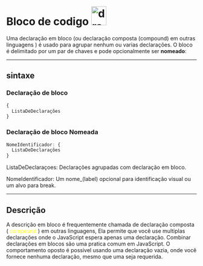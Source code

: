 # Bloco de codigo  <img src="https://upload.wikimedia.org/wikipedia/commons/thumb/d/d4/Javascript-shield.svg/397px-Javascript-shield.svg.png" alt="drawing" width="40" height="50"/> </font>

Uma declaração em bloco (ou declaração composta (compound) em outras linguagens ) é usado para agrupar nenhum ou varias declarações. O bloco é delimitado por um par de chaves e pode opcionalmente ser **nomeado**:
___
## sintaxe

### Declaração de bloco

~~~Javascript
{
  ListaDeDeclarações
}
~~~

### Declaração de bloco Nomeada

~~~Javascript
NomeIdentificador: {
  ListaDeDeclarações
}
~~~

ListaDeDeclaraçoes:
Declarações agrupadas com declaração em bloco.

NomeIdentificador:
Um nome_(label) opcional para identificação visual ou um alvo para break.

___________________________________________________________________________

## Descrição 

A descrição em bloco é frequentemente chamada de declaração composta ( <font color="yellow">compound</font> ) em outras linguagens, Ela permite que você use multiplas declarações onde o JavaScript espera apenas uma declaração. Combinar declarações em blocos  são uma pratica comum em JavaScript. O comportamento oposto é possivel usando uma declaração vazia, onde você fornece nenhuma declaração, mesmo que uma seja requerida.

